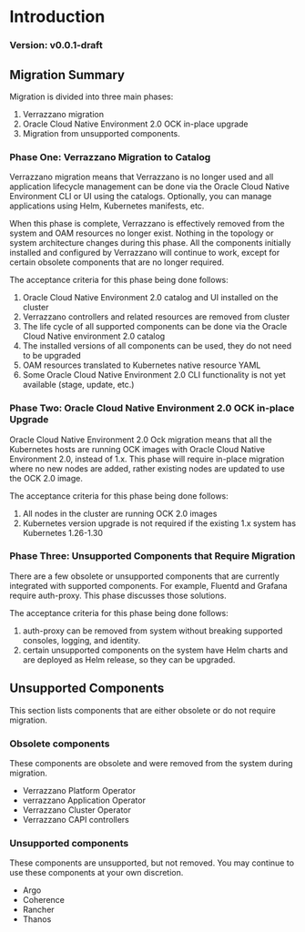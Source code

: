 # Introduction

### Version: v0.0.1-draft

## Migration Summary

Migration is divided into three main phases:
1. Verrazzano migration
2. Oracle Cloud Native Environment 2.0 OCK in-place upgrade
3. Migration from unsupported components.

### Phase One: Verrazzano Migration to Catalog
Verrazzano migration means that Verrazzano is no longer used and all application lifecycle management can be done via 
the Oracle Cloud Native Environment CLI or UI using the catalogs. Optionally, you can manage applications using Helm, 
Kubernetes manifests, etc.

When this phase is complete, Verrazzano is effectively removed from the system and OAM resources no longer exist.
Nothing in the topology or system architecture changes during this phase. All the components initially installed
and configured by Verrazzano will continue to work, except for certain obsolete components that are no longer required.

The acceptance criteria for this phase being done follows:

1. Oracle Cloud Native Environment 2.0 catalog and UI installed on the cluster
2. Verrazzano controllers and related resources are removed from cluster
3. The life cycle of all supported components can be done via the Oracle Cloud Native environment 2.0 catalog
4. The installed versions of all components can be used, they do not need to be upgraded
5. OAM resources translated to Kubernetes native resource YAML
6. Some Oracle Cloud Native Environment 2.0 CLI functionality is not yet available (stage, update, etc.)

### Phase Two: Oracle Cloud Native Environment 2.0 OCK in-place Upgrade
Oracle Cloud Native Environment 2.0 Ock migration means that all the Kubernetes hosts are running OCK images with Oracle Cloud Native Environment 2.0, instead of 1.x. 
This phase will require in-place migration where no new nodes are added, rather existing nodes are updated to use the OCK 2.0 image.

The acceptance criteria for this phase being done follows:

1. All nodes in the cluster are running OCK 2.0 images
2. Kubernetes version upgrade is not required if the existing 1.x system has Kubernetes 1.26-1.30

###  Phase Three: Unsupported Components that Require Migration
There are a few obsolete or unsupported components that are currently integrated with supported components.
For example, Fluentd and Grafana require auth-proxy.  This phase discusses those solutions.

The acceptance criteria for this phase being done follows:

1. auth-proxy can be removed from system without breaking supported consoles, logging, and identity.
2. certain unsupported components on the system have Helm charts and are deployed as Helm release, so they can be upgraded.

## Unsupported Components
This section lists components that are either obsolete or do not require migration.

### Obsolete components 
These components are obsolete and were removed from the system during migration.

* Verrazzano Platform Operator
* verrazzano Application Operator
* Verrazzano Cluster Operator
* Verrazzano CAPI controllers

### Unsupported components
These components are unsupported, but not removed.
You may continue to use these components at your own discretion.

* Argo
* Coherence
* Rancher
* Thanos
